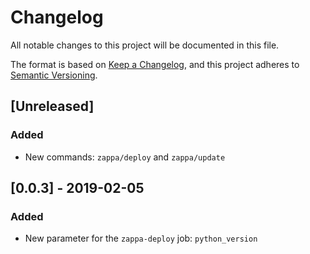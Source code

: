 # Changelog
All notable changes to this project will be documented in this file.

The format is based on [Keep a Changelog](https://keepachangelog.com/en/1.0.0/),
and this project adheres to [Semantic Versioning](https://semver.org/spec/v2.0.0.html).

## [Unreleased]
### Added
- New commands: `zappa/deploy` and `zappa/update`

## [0.0.3] - 2019-02-05
### Added
- New parameter for the `zappa-deploy` job: `python_version`
